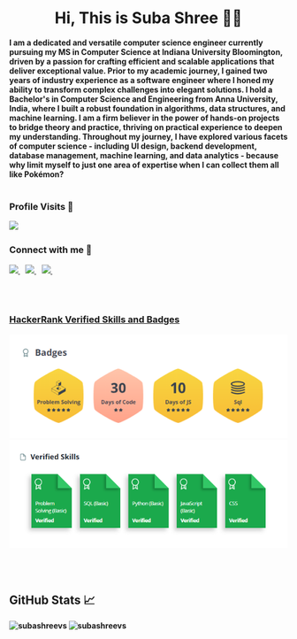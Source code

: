 <h1 align="center">Hi, This is Suba Shree 🙋🏽</h1>
<b>I am a dedicated and versatile computer science engineer currently pursuing my MS in Computer Science at Indiana University Bloomington, driven by a passion for crafting efficient and scalable applications that deliver exceptional value. Prior to my academic journey, I gained two years of industry experience as a software engineer where I honed my ability to transform complex challenges into elegant solutions. I hold a Bachelor's in Computer Science and Engineering from Anna University, India, where I built a robust foundation in algorithms, data structures, and machine learning. I am a firm believer in the power of hands-on projects to bridge theory and practice, thriving on practical experience to deepen my understanding. Throughout my journey, I have explored various facets of computer science - including UI design, backend development, database management, machine learning, and data analytics - because why limit myself to just one area of expertise when I can collect them all like Pokémon?<b>
<br><br>

<h3>Profile Visits 👀</h3>
<p align="left"> <img src="https://profile-counter.glitch.me/subashree188/count.svg" /></p> 

<h3 align="left">Connect with me 🤝</h3>
<p align="left">
 <a href="https://www.linkedin.com/in/subashreevs" target="_blank">
    <img src="https://img.shields.io/badge/linkedin-%230077B5.svg?&style=for-the-badge&logo=linkedin&logoColor=white" />
  </a>&nbsp;&nbsp;
 
  <a href = "mailto: subashree188@gmail.com" target="_blank">
    <img src="https://img.shields.io/badge/Gmail-D14836?style=for-the-badge&logo=gmail&logoColor=white" />        
  </a>&nbsp;&nbsp;
  <a href="https://twitter.com/subbbh1" target="_blank">
    <img src="https://img.shields.io/badge/twitter-%231DA1F2.svg?&style=for-the-badge&logo=twitter&logoColor=white" />        
  </a>&nbsp;&nbsp;
</p>

<br><br>
<h3><a href="https://www.hackerrank.com/subashree18171?hr_r=1">HackerRank Verified Skills and Badges</a></h3>
 
![badges](HackerRankBadges.png)
![skills](HackerRankSkills.png)
 
<br><br>

<h2>GitHub Stats 📈</h2>
<p><img src="https://github-readme-stats.vercel.app/api/top-langs?username=subashreevs&show_icons=true&locale=en&layout=compact" alt="subashreevs" />
 <img src="https://github-readme-stats.vercel.app/api?username=subashreevs&show_icons=true&locale=en" alt="subashreevs" />
  </p>
